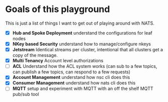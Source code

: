 # Goals of this playground

This is just a list of things I want to get out of playing around with NATS.

* [x] **Hub and Spoke Deployment** understand the configurations for leaf nodes
* [x] **NKey based Security** understand how to manage/configure nkeys
* [x] **Jetstream** Identical streams per cluster, intentional that all clusters get a copy of the message.
* [x] **Multi Tenancy** Account level authorizations
* [ ] **ACL** Understand how the ACL system works (can sub to a few topics, can publish a few topics, can respond to a few requests)
* [x] **Account Management** understand how nsc cli does this
* [x] **Consumer Management** understand how nats cli does this
* [ ] **MQTT** setup and experiment with MQTT with an off the shelf MQTT pub/sub tool
